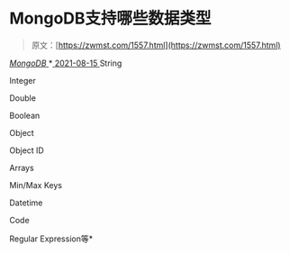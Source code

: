 <!--yml
category: 未分类
date: 0001-01-01 00:00:00
--->

# MongoDB支持哪些数据类型

> 原文：[https://zwmst.com/1557.html](https://zwmst.com/1557.html)

   [ *MongoDB* ](https://zwmst.com/mongodb)*[ <time datetime="2021-08-15T15:27:57+08:00"> 2021-08-15 </time> ](https://zwmst.com/1557.html)  String

Integer

Double

Boolean

Object

Object ID

Arrays

Min/Max Keys

Datetime

Code

Regular Expression等*